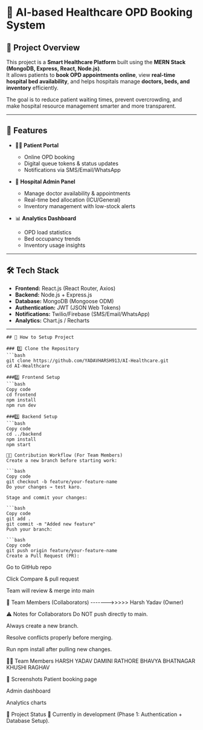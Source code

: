 # 🏥 AI-based Healthcare OPD Booking System

## 📖 Project Overview
This project is a **Smart Healthcare Platform** built using the **MERN Stack (MongoDB, Express, React, Node.js)**.  
It allows patients to **book OPD appointments online**, view **real-time hospital bed availability**, and helps hospitals manage **doctors, beds, and inventory** efficiently.  

The goal is to reduce patient waiting times, prevent overcrowding, and make hospital resource management smarter and more transparent.  

---

## 🚀 Features
- 👨‍⚕️ **Patient Portal**
  - Online OPD booking  
  - Digital queue tokens & status updates  
  - Notifications via SMS/Email/WhatsApp  

- 🏥 **Hospital Admin Panel**
  - Manage doctor availability & appointments  
  - Real-time bed allocation (ICU/General)  
  - Inventory management with low-stock alerts  

- 📊 **Analytics Dashboard**
  - OPD load statistics  
  - Bed occupancy trends  
  - Inventory usage insights  

---

## 🛠️ Tech Stack
- **Frontend:** React.js (React Router, Axios)  
- **Backend:** Node.js + Express.js  
- **Database:** MongoDB (Mongoose ODM)  
- **Authentication:** JWT (JSON Web Tokens)  
- **Notifications:** Twilio/Firebase (SMS/Email/WhatsApp)  
- **Analytics:** Chart.js / Recharts  

---

```
## 🚀 How to Setup Project

### 1️⃣ Clone the Repository
```bash
git clone https://github.com/YADAVHARSH913/AI-Healthcare.git
cd AI-Healthcare

###2️⃣ Frontend Setup
```bash
Copy code
cd frontend
npm install
npm run dev

###3️⃣ Backend Setup
```bash
Copy code
cd ../backend
npm install
npm start

👨‍💻 Contribution Workflow (For Team Members)
Create a new branch before starting work:

```bash
Copy code
git checkout -b feature/your-feature-name
Do your changes → test karo.

Stage and commit your changes:

```bash
Copy code
git add .
git commit -m "Added new feature"
Push your branch:

```bash
Copy code
git push origin feature/your-feature-name
Create a Pull Request (PR):
```
Go to GitHub repo

Click Compare & pull request

Team will review & merge into main

👥 Team Members (Collaborators) ------->>>>>
Harsh Yadav (Owner)


⚠️ Notes for Collaborators
Do NOT push directly to main.

Always create a new branch.

Resolve conflicts properly before merging.

Run npm install after pulling new changes.


👨‍💻 Team Members
HARSH YADAV
DAMINI RATHORE 
BHAVYA BHATNAGAR
KHUSHI RAGHAV

📸 Screenshots 
Patient booking page

Admin dashboard

Analytics charts

📅 Project Status
🚧 Currently in development (Phase 1: Authentication + Database Setup).
